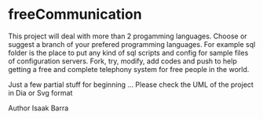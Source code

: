 # freeCommunication

This project will deal with more than 2 progamming languages.
Choose or suggest a branch of your prefered programming languages.
For example sql folder is the place to put any kind of sql scripts and 
config for sample files of configuration servers.
Fork, try, modify, add codes and push to help getting a free and complete telephony 
system for free people in the world.

Just a few partial stuff for beginning ...
Please check the UML of the project in Dia or Svg format



Author Isaak Barra
